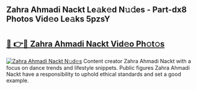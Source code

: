 ## Zahra Ahmadi Nackt Le𝚊k𝚎d N𝚞𝚍es - Part-dx8 Photos Vid𝚎o Le𝚊ks 5pzsY

# <h2><a href="http://fb6qyz2.evod.top/?m=Zahra+Ahmadi+Nackt">🔗 👉🔴 Zahra Ahmadi Nackt Vid𝚎o Ph𝚘t𝚘s</a></h2>

[![Zahra Ahmadi Nackt N𝚞d𝚎s](https://i.imgur.com/8V9OHl7.gif)](http://fb6qyz2.evod.top/?m=Zahra+Ahmadi+Nackt)
Content creator Zahra Ahmadi Nackt with a focus on dance trends and lifestyle snippets. Public figures Zahra Ahmadi Nackt have a responsibility to uphold ethical standards and set a good example. 
